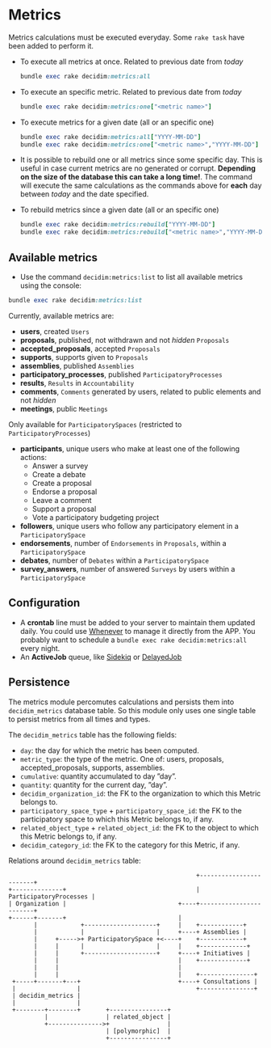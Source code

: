 # Metrics

Metrics calculations must be executed everyday. Some `rake task` have been added to perform it.

- To execute all metrics at once. Related to previous date from *today*

  ```ruby
  bundle exec rake decidim:metrics:all
  ```

- To execute an specific metric. Related to previous date from *today*

  ```ruby
  bundle exec rake decidim:metrics:one["<metric name>"]
  ```

- To execute metrics for a given date (all or an specific one)

  ```ruby
  bundle exec rake decidim:metrics:all["YYYY-MM-DD"]
  bundle exec rake decidim:metrics:one["<metric name>","YYYY-MM-DD"]
  ```

- It is possible to rebuild one or all metrics since some specific day. This is useful in case current metrics are no generated or corrupt. **Depending on the size of the database this can take a long time!**. The command will execute the same calculations as the commands above for **each** day between *today* and the date specified.

- To rebuild metrics since a given date (all or an specific one)

  ```ruby
  bundle exec rake decidim:metrics:rebuild["YYYY-MM-DD"]
  bundle exec rake decidim:metrics:rebuild["<metric name>","YYYY-MM-DD"]
  ```

## Available metrics

- Use the command `decidim:metrics:list` to list all available metrics using the console:

```ruby
bundle exec rake decidim:metrics:list
```

Currently, available metrics are:

- **users**, created `Users`
- **proposals**, published, not withdrawn and not *hidden* `Proposals`
- **accepted_proposals**, accepted `Proposals`
- **supports**, supports given to `Proposals`
- **assemblies**, published `Assemblies`
- **participatory_processes**, published `ParticipatoryProcesses`
- **results**, `Results` in `Accountability`
- **comments**, `Comments` generated by users, related to public elements and not *hidden*
- **meetings**, public `Meetings`

Only available for `ParticipatorySpaces` (restricted to `ParticipatoryProcesses`)

- **participants**, unique users who make at least one of the following actions:
  - Answer a survey
  - Create a debate
  - Create a proposal
  - Endorse a proposal
  - Leave a comment
  - Support a proposal
  - Vote a participatory budgeting project
- **followers**, unique users who follow any participatory element in a `ParticipatorySpace`
- **endorsements**, number of `Endorsements` in `Proposals`, within a `ParticipatorySpace`
- **debates**, number of `Debates` within a `ParticipatorySpace`
- **survey_answers**, number of answered `Surveys` by users within a `ParticipatorySpace`

## Configuration

- A **crontab** line must be added to your server to maintain them updated daily. You could use [Whenever](https://github.com/javan/whenever) to manage it directly from the APP. You probably want to schedule a `bundle exec rake decidim:metrics:all` every night.
- An **ActiveJob** queue, like [Sidekiq](https://github.com/mperham/sidekiq) or [DelayedJob](https://github.com/collectiveidea/delayed_job/)

## Persistence

The metrics module percomutes calculations and persists them into
`decidim_metrics` database table. So this module only uses one single table to
persist metrics from all times and types.

The `decidim_metrics` table has the following fields:

- `day`: the day for which the metric has been computed.
- `metric_type`: the type of the metric. One of: users, proposals, accepted_proposals, supports, assemblies.
- `cumulative`: quantity accumulated to day ”day”.
- `quantity`:  quantity for the current day, ”day”.
- `decidim_organization_id`: the FK to the organization to which this Metric belongs to.
- `participatory_space_type` + `participatory_space_id`: the FK to the participatory space to which this Metric belongs to, if any.
- `related_object_type` + `related_object_id`: the FK to the object to which this Metric belongs to, if any.
- `decidim_category_id`: the FK to the category for this Metric, if any.

Relations around `decidim_metrics` table:

```ascii
                                                    +------------------------+
+--------------+                                    | ParticipatoryProcesses |
| Organization |                               +----+------------------------+
+------+-------+                               |
       |            +--------------------+     |    +------------+
       |            |                    |     +----+ Assemblies |
       |     +----->+ ParticipatorySpace +<----+    +------------+
       |     |      |                    |     |    +-------------+
       |     |      +--------------------+     +----+ Initiatives |
       |     |                                 |    +-------------+
       |     |                                 |
       |     |                                 |    +---------------+
 +-----+-------+---+                           +----+ Consultations |
 |                 |                                +---------------+
 | decidim_metrics |
 |                 |
 +--------+--------+       +----------------+
          |                | related_object |
          +--------------->+                |
                           | [polymorphic]  |
                           +----------------+
```

